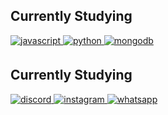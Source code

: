 <h2 style="font-weight: bold;">Currently Studying</h2>
<div>
  <a href="https://nodejs.org/" target="_blank">
  <img src=https://img.shields.io/badge/NodeJs-%2FFFFFF.svg?color=FFFFFF&style=for-the-badge&logo=javascript&logoColor=000000&labelColor=7d9cc4 alt=javascript style="margin-bottom: 5px;" />
  </a>
  <a href="https://www.python.org/" target="_blank">
  <img src=https://img.shields.io/badge/Python-%2FFFFFF.svg?color=FFFFFF&style=for-the-badge&logo=python&logoColor=000000&labelColor=7d9cc4 alt=python style="margin-bottom: 5px;" />
  </a>
  <a href="https://www.mongodb.com/" target="_blank">
  <img src=https://img.shields.io/badge/MongoDB-%2FFFFFF.svg?color=FFFFFF&style=for-the-badge&logo=mongodb&logoColor=000000&labelColor=7d9cc4 alt=mongodb style="margin-bottom: 5px;" />
  </a>
</div>

<h2 style="font-weight: bold;">Currently Studying</h2>
<div>
  <a href="https://outlinkstore.com/discord" target="_blank">
  <img src=https://img.shields.io/badge/Discord-%2FFFFFF.svg?color=FFFFFF&style=for-the-badge&logo=discord&logoColor=000000&labelColor=7d9cc4 alt=discord style="margin-bottom: 5px;" />
  </a>
  <a href="https://outlinkstore.com/instagram" target="_blank">
  <img src=https://img.shields.io/badge/Instagram-%2FFFFFF.svg?color=FFFFFF&style=for-the-badge&logo=instagram&logoColor=000000&labelColor=7d9cc4 alt=instagram style="margin-bottom: 5px;" />
  </a>
  <a href="https://outlinkstore.com/whatsapp" target="_blank">
  <img src=https://img.shields.io/badge/WhatsApp-%2FFFFFF.svg?color=FFFFFF&style=for-the-badge&logo=whatsapp&logoColor=000000&labelColor=7d9cc4 alt=whatsapp style="margin-bottom: 5px;" />
  </a>
</div>
